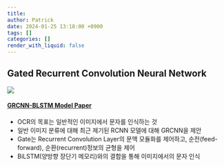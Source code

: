 ```yaml
---
title: 
author: Patrick
date: 2024-01-25 13:18:00 +0900
tags: []
categories: []
render_with_liquid: false
---
```

## Gated Recurrent Convolution Neural Network
![](../Attatched/Pasted%20image%2020240130202300.png)
#### [GRCNN-BLSTM Model Paper](https://proceedings.neurips.cc/paper_files/paper/2017/file/c24cd76e1ce41366a4bbe8a49b02a028-Paper.pdf)
- OCR의 목표는 일반적인 이미지에서 문자를 인식하는 것
- 일반 이미지 분류에 대해 최근 제기된 RCNN 모델에 대해 GRCNN을 제안
- Gate는 Recurrent Convolution Layer의 문맥 모듈화를 제어하고, 순전(feed-forward), 순환(recurrent)정보의 균형을 제어
- BiLSTM(양방향 장단기 메모리)와의 결합을 통해 이미지에서의 문자 인식